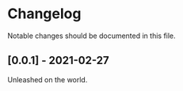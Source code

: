 # Changelog

Notable changes should be documented in this file.

## [0.0.1] - 2021-02-27

Unleashed on the world.
